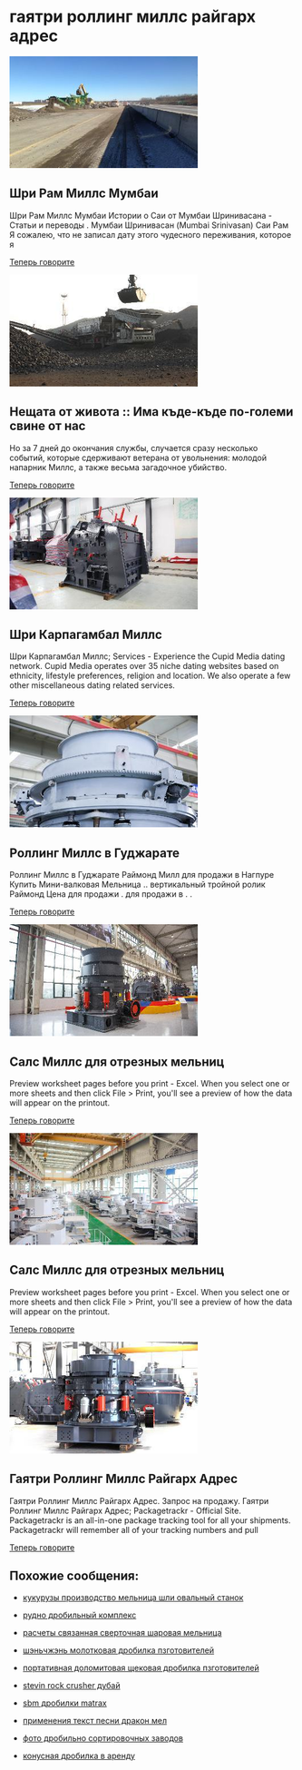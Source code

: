 # гаятри роллинг миллс райгарх адрес

<a href="https://mnn.zoosnet.net/LR/Chatpre.aspx?id=MNN94995150&p=https://consultis.com.pl/" target="_blank">![Шри Рам Миллс Мумбаи](https://github.com/millmachine/images/raw/main/68.jpg)</a>

## Шри Рам Миллс Мумбаи

Шри Рам Миллс Мумбаи Истории о Саи от Мумбаи Шринивасана - Статьи и переводы . Мумбаи Шринивасан (Mumbai Srinivasan) Саи Рам Я сожалею, что не записал дату этого чудесного переживания, которое я 

<a href="https://mnn.zoosnet.net/LR/Chatpre.aspx?id=MNN94995150&p=https://consultis.com.pl/" target="_blank">Теперь говорите</a>

<a href="https://mnn.zoosnet.net/LR/Chatpre.aspx?id=MNN94995150&p=https://consultis.com.pl/" target="_blank">![Нещата от живота :: Има къде-къде по-големи свине от нас](https://github.com/millmachine/images/raw/main/114.jpg)</a>

## Нещата от живота :: Има къде-къде по-големи свине от нас

Но за 7 дней до окончания службы, случается сразу несколько событий, которые сдерживают ветерана от увольнения: молодой напарник Миллс, а также весьма загадочное убийство.

<a href="https://mnn.zoosnet.net/LR/Chatpre.aspx?id=MNN94995150&p=https://consultis.com.pl/" target="_blank">Теперь говорите</a>

<a href="https://mnn.zoosnet.net/LR/Chatpre.aspx?id=MNN94995150&p=https://consultis.com.pl/" target="_blank">![Шри Карпагамбал Миллс](https://github.com/millmachine/images/raw/main/197.jpg)</a>

## Шри Карпагамбал Миллс

Шри Карпагамбал Миллс; Services - Experience the Cupid Media dating network. Cupid Media operates over 35 niche dating websites based on ethnicity, lifestyle preferences, religion and location. We also operate a few other miscellaneous dating related services.

<a href="https://mnn.zoosnet.net/LR/Chatpre.aspx?id=MNN94995150&p=https://consultis.com.pl/" target="_blank">Теперь говорите</a>

<a href="https://mnn.zoosnet.net/LR/Chatpre.aspx?id=MNN94995150&p=https://consultis.com.pl/" target="_blank">![Роллинг Миллс в Гуджарате](https://github.com/millmachine/images/raw/main/609.jpg)</a>

## Роллинг Миллс в Гуджарате

Роллинг Миллс в Гуджарате Раймонд Милл для продажи в Нагпуре Купить Мини-валковая Мельница .. вертикальный тройной ролик Раймонд Цена для продажи . для продажи в . .

<a href="https://mnn.zoosnet.net/LR/Chatpre.aspx?id=MNN94995150&p=https://consultis.com.pl/" target="_blank">Теперь говорите</a>

<a href="https://mnn.zoosnet.net/LR/Chatpre.aspx?id=MNN94995150&p=https://consultis.com.pl/" target="_blank">![Салс Миллс для отрезных мельниц](https://github.com/millmachine/images/raw/main/512.jpg)</a>

## Салс Миллс для отрезных мельниц

Preview worksheet pages before you print - Excel. When you select one or more sheets and then click File > Print, you'll see a preview of how the data will appear on the printout.

<a href="https://mnn.zoosnet.net/LR/Chatpre.aspx?id=MNN94995150&p=https://consultis.com.pl/" target="_blank">Теперь говорите</a>

<a href="https://mnn.zoosnet.net/LR/Chatpre.aspx?id=MNN94995150&p=https://consultis.com.pl/" target="_blank">![Салс Миллс для отрезных мельниц](https://github.com/millmachine/images/raw/main/441.jpg)</a>

## Салс Миллс для отрезных мельниц

Preview worksheet pages before you print - Excel. When you select one or more sheets and then click File > Print, you'll see a preview of how the data will appear on the printout.

<a href="https://mnn.zoosnet.net/LR/Chatpre.aspx?id=MNN94995150&p=https://consultis.com.pl/" target="_blank">Теперь говорите</a>

<a href="https://mnn.zoosnet.net/LR/Chatpre.aspx?id=MNN94995150&p=https://consultis.com.pl/" target="_blank">![Гаятри Роллинг Миллс Райгарх Адрес](https://github.com/millmachine/images/raw/main/634.jpg)</a>

## Гаятри Роллинг Миллс Райгарх Адрес

Гаятри Роллинг Миллс Райгарх Адрес. Запрос на продажу. Гаятри Роллинг Миллс Райгарх Адрес; Packagetrackr - Official Site. Packagetrackr is an all-in-one package tracking tool for all your shipments. Packagetrackr will remember all of your tracking numbers and pull 

<a href="https://mnn.zoosnet.net/LR/Chatpre.aspx?id=MNN94995150&p=https://consultis.com.pl/" target="_blank">Теперь говорите</a>

## Похожие сообщения:

* [кукурузы производство мельница шли овальный станок](%D0%BA%D1%83%D0%BA%D1%83%D1%80%D1%83%D0%B7%D1%8B%20%D0%BF%D1%80%D0%BE%D0%B8%D0%B7%D0%B2%D0%BE%D0%B4%D1%81%D1%82%D0%B2%D0%BE%20%D0%BC%D0%B5%D0%BB%D1%8C%D0%BD%D0%B8%D1%86%D0%B0%20%D1%88%D0%BB%D0%B8%20%D0%BE%D0%B2%D0%B0%D0%BB%D1%8C%D0%BD%D1%8B%D0%B9%20%D1%81%D1%82%D0%B0%D0%BD%D0%BE%D0%BA.md)

* [рудно дробильный комплекс](%D1%80%D1%83%D0%B4%D0%BD%D0%BE%20%D0%B4%D1%80%D0%BE%D0%B1%D0%B8%D0%BB%D1%8C%D0%BD%D1%8B%D0%B9%20%D0%BA%D0%BE%D0%BC%D0%BF%D0%BB%D0%B5%D0%BA%D1%81.md)

* [расчеты связанная сверточная шаровая мельница](%D1%80%D0%B0%D1%81%D1%87%D0%B5%D1%82%D1%8B%20%D1%81%D0%B2%D1%8F%D0%B7%D0%B0%D0%BD%D0%BD%D0%B0%D1%8F%20%D1%81%D0%B2%D0%B5%D1%80%D1%82%D0%BE%D1%87%D0%BD%D0%B0%D1%8F%20%D1%88%D0%B0%D1%80%D0%BE%D0%B2%D0%B0%D1%8F%20%D0%BC%D0%B5%D0%BB%D1%8C%D0%BD%D0%B8%D1%86%D0%B0.md)

* [шэньчжэнь молотковая дробилка пзготовителей](%D1%88%D1%8D%D0%BD%D1%8C%D1%87%D0%B6%D1%8D%D0%BD%D1%8C%20%D0%BC%D0%BE%D0%BB%D0%BE%D1%82%D0%BA%D0%BE%D0%B2%D0%B0%D1%8F%20%D0%B4%D1%80%D0%BE%D0%B1%D0%B8%D0%BB%D0%BA%D0%B0%20%D0%BF%D0%B7%D0%B3%D0%BE%D1%82%D0%BE%D0%B2%D0%B8%D1%82%D0%B5%D0%BB%D0%B5%D0%B9.md)

* [портативная доломитовая щековая дробилка пзготовителей](%D0%BF%D0%BE%D1%80%D1%82%D0%B0%D1%82%D0%B8%D0%B2%D0%BD%D0%B0%D1%8F%20%D0%B4%D0%BE%D0%BB%D0%BE%D0%BC%D0%B8%D1%82%D0%BE%D0%B2%D0%B0%D1%8F%20%D1%89%D0%B5%D0%BA%D0%BE%D0%B2%D0%B0%D1%8F%20%D0%B4%D1%80%D0%BE%D0%B1%D0%B8%D0%BB%D0%BA%D0%B0%20%D0%BF%D0%B7%D0%B3%D0%BE%D1%82%D0%BE%D0%B2%D0%B8%D1%82%D0%B5%D0%BB%D0%B5%D0%B9.md)

* [stevin rock crusher дубай](stevin%20rock%20crusher%20%D0%B4%D1%83%D0%B1%D0%B0%D0%B9.md)

* [sbm дробилки matrax](sbm%20%D0%B4%D1%80%D0%BE%D0%B1%D0%B8%D0%BB%D0%BA%D0%B8%20matrax.md)

* [применения текст песни дракон мел](%D0%BF%D1%80%D0%B8%D0%BC%D0%B5%D0%BD%D0%B5%D0%BD%D0%B8%D1%8F%20%D1%82%D0%B5%D0%BA%D1%81%D1%82%20%D0%BF%D0%B5%D1%81%D0%BD%D0%B8%20%D0%B4%D1%80%D0%B0%D0%BA%D0%BE%D0%BD%20%D0%BC%D0%B5%D0%BB.md)

* [фото дробильно сортировочных заводов](%D1%84%D0%BE%D1%82%D0%BE%20%D0%B4%D1%80%D0%BE%D0%B1%D0%B8%D0%BB%D1%8C%D0%BD%D0%BE%20%D1%81%D0%BE%D1%80%D1%82%D0%B8%D1%80%D0%BE%D0%B2%D0%BE%D1%87%D0%BD%D1%8B%D1%85%20%D0%B7%D0%B0%D0%B2%D0%BE%D0%B4%D0%BE%D0%B2.md)

* [конусная дробилка в аренду](%D0%BA%D0%BE%D0%BD%D1%83%D1%81%D0%BD%D0%B0%D1%8F%20%D0%B4%D1%80%D0%BE%D0%B1%D0%B8%D0%BB%D0%BA%D0%B0%20%D0%B2%20%D0%B0%D1%80%D0%B5%D0%BD%D0%B4%D1%83.md)

